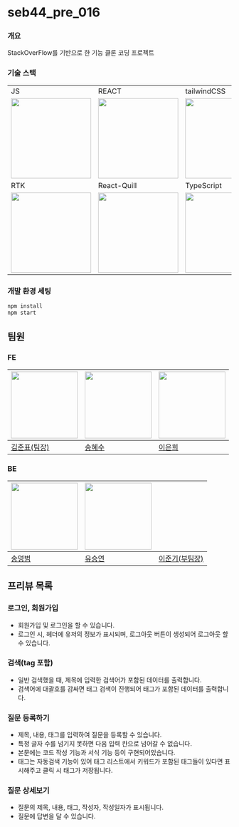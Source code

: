 # seb44_pre_016

### 개요
StackOverFlow를 기반으로 한 기능 클론 코딩 프로젝트

### 기술 스택
<table>
  <tr>
    <td>JS</td>
    <td>REACT</td>
    <td>tailwindCSS</td>
    <td>styled-components</td>
  </tr>
  <tr>
    <td><img src="https://upload.wikimedia.org/wikipedia/commons/thumb/6/6a/JavaScript-logo.png/800px-JavaScript-logo.png" width="180" height="180"/></td>
    <td><img src="https://blog.kakaocdn.net/dn/doBY5S/btrlEmJSNSs/qmgj8lzzHRkt2b0WX5nSN1/img.png" width="180" height="180"/></td>
    <td><img src="https://upload.wikimedia.org/wikipedia/commons/thumb/d/d5/Tailwind_CSS_Logo.svg/2048px-Tailwind_CSS_Logo.svg.png" width="180" height="180"/></td>
    <td><img src="https://i.ibb.co/ydkG6cv/img.png" width="180" height="180"/></td>
  </tr>
  <tr>
    <td>RTK</td>
    <td>React-Quill</td>
    <td>TypeScript</td>
    <td></td>
  </tr>
  <tr>
    <td><img src="https://img.uxwing.com/wp-content/themes/uxwing/download/brands-social-media/redux-icon.svg" width="180" height="180"/></td>
    <td><img src="https://kenoleon.github.io/Front-End-Web-Dev-UI-UX/assets/images/quilljsLogo.png" width="180"/></td>
    <td><img src="https://upload.wikimedia.org/wikipedia/commons/4/4c/Typescript_logo_2020.svg" width="180" height="180"/></td>
    <td></td>
  </tr>
</table>


### 개발 환경 세팅
```bash
npm install
npm start
```


## 팀원
### FE
| <img src="https://github.com/codestates-seb/seb44_pre_016/assets/100808381/e09ce90c-1f3d-4d97-a8dc-c6eb934d803e" width="150" height="150"/> | <img src="https://github.com/codestates-seb/seb44_pre_016/assets/100808381/51310a0f-8b12-49b0-8fd3-1e9773e2aaa2" width="150" height="150"/> | <img src="https://github.com/codestates-seb/seb44_pre_016/assets/100808381/ab2ae20e-6494-47e8-a857-3a8fc7c7aa8f" width="150" height="150"/> |
| --- | --- | --- |
| [김준표(팀장)](https://github.com/KimJunpyo) | [송혜수](https://github.com/shyesoo) | [이은희](https://github.com/joywhy) |

### BE
| <img src="https://github.com/codestates-seb/seb44_pre_016/assets/100808381/f4dfd3dc-089c-4f15-9357-4fb8446dbbbd" width="150" height="150"/> | <img src="https://github.com/codestates-seb/seb44_pre_016/assets/100808381/ca97ea2f-0c9c-4f7b-ae5d-b8f69ce05b07" width="150" height="150"/> |  |
| --- | --- | --- |
| [송영범](https://github.com/withme1221) | [유승연](https://github.com/Seungyeon3) | [이준기(부팀장)](https://github.com/ljg980708) |



## 프리뷰 목록

### 로그인, 회원가입
- 회원가입 및 로그인을 할 수 있습니다.
- 로그인 시, 헤더에 유저의 정보가 표시되며, 로그아웃 버튼이 생성되어 로그아웃 할 수 있습니다.

### 검색(tag 포함)
- 일반 검색했을 때, 제목에 입력한 검색어가 포함된 데이터를 출력합니다.
- 검색어에 대괄호를 감싸면 태그 검색이 진행되어 태그가 포함된 데이터를 출력합니다.

### 질문 등록하기
- 제목, 내용, 태그를 입력하여 질문을 등록할 수 있습니다.
- 특정 글자 수를 넘기지 못하면 다음 입력 칸으로 넘어갈 수 없습니다.
- 본문에는 코드 작성 기능과 서식 기능 등이 구현되어있습니다.
- 태그는 자동검색 기능이 있어 태그 리스트에서 키워드가 포함된 태그들이 있다면 표시해주고 클릭 시 태그가 저장됩니다.

### 질문 상세보기
- 질문의 제목, 내용, 태그, 작성자, 작성일자가 표시됩니다.
- 질문에 답변을 달 수 있습니다.
